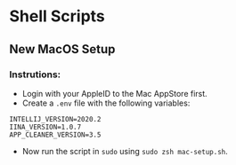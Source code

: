 # Shell Scripts

## New MacOS Setup

### Instrutions:
- Login with your AppleID to the Mac AppStore first.
- Create a `.env` file with the following variables:
```
INTELLIJ_VERSION=2020.2
IINA_VERSION=1.0.7
APP_CLEANER_VERSION=3.5
```
- Now run the script in `sudo` using `sudo zsh mac-setup.sh`.
